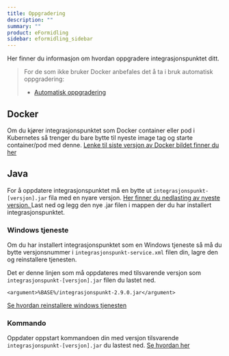 ```yaml
---
title: Oppgradering
description: ""
summary: ""
product: eFormidling
sidebar: eformidling_sidebar
---
```


Her finner du informasjon om hvordan oppgradere integrasjonspunktet ditt.

> For de som ikke bruker Docker anbefales det å ta i bruk automatisk oppgradering:
>
> - [Automatisk oppgradering](../Drift/automatisk_oppgradering) 

## Docker

Om du kjører integrasjonspunktet som Docker container eller pod i Kubernetes så trenger du bare bytte til nyeste image tag og starte container/pod med denne.
[Lenke til siste versjon av Docker bildet finner du her](../Introduksjon/last_ned#integrasjonspunktet)

## Java 

For å oppdatere integrasjonspunktet må en bytte ut ```integrasjonspunkt-[versjon].jar``` fila med en nyare versjon. [Her finner du nedlasting av nyeste versjon. ](../Introduksjon/last_ned#last-ned-integrasjonspunktet)
Last ned og legg den nye .jar filen i mappen der du har installert integrasjonspunktet.

### Windows tjeneste

Om du har installert integrasjonspunktet som en Windows tjeneste så må du bytte versjonsnummer i ```integrasjonspunkt-service.xml``` filen din, lagre den og reinstallere tjenesten. 

Det er denne linjen som må oppdateres med tilsvarende versjon som ```integrasjonspunkt-[versjon].jar``` filen du lastet ned.

```
<argument>%BASE%/integrasjonspunkt-2.9.0.jar</argument>
```

[Se hvordan reinstallere windows tjenesten](../Drift/Eksempel/start_og_stopp#reinstallasjon-av-tjenesten)

### Kommando

Oppdater oppstart kommandoen din med versjon tilsvarende ```integrasjonspunkt-[versjon].jar``` du lastest ned. [Se hvordan her](../Drift/Eksempel/start_og_stopp#alt-2-kj%C3%B8re-integrasjonspunktet-fra-kommandovindu)

